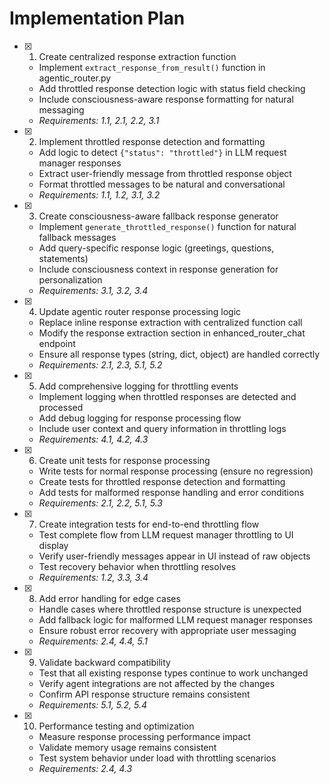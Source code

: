 # Implementation Plan

- [x] 1. Create centralized response extraction function
  - Implement `extract_response_from_result()` function in agentic_router.py
  - Add throttled response detection logic with status field checking
  - Include consciousness-aware response formatting for natural messaging
  - _Requirements: 1.1, 2.1, 2.2, 3.1_

- [x] 2. Implement throttled response detection and formatting
  - Add logic to detect `{"status": "throttled"}` in LLM request manager responses
  - Extract user-friendly message from throttled response object
  - Format throttled messages to be natural and conversational
  - _Requirements: 1.1, 1.2, 3.1, 3.2_

- [x] 3. Create consciousness-aware fallback response generator
  - Implement `generate_throttled_response()` function for natural fallback messages
  - Add query-specific response logic (greetings, questions, statements)
  - Include consciousness context in response generation for personalization
  - _Requirements: 3.1, 3.2, 3.4_

- [x] 4. Update agentic router response processing logic
  - Replace inline response extraction with centralized function call
  - Modify the response extraction section in enhanced_router_chat endpoint
  - Ensure all response types (string, dict, object) are handled correctly
  - _Requirements: 2.1, 2.3, 5.1, 5.2_

- [x] 5. Add comprehensive logging for throttling events
  - Implement logging when throttled responses are detected and processed
  - Add debug logging for response processing flow
  - Include user context and query information in throttling logs
  - _Requirements: 4.1, 4.2, 4.3_

- [x] 6. Create unit tests for response processing
  - Write tests for normal response processing (ensure no regression)
  - Create tests for throttled response detection and formatting
  - Add tests for malformed response handling and error conditions
  - _Requirements: 2.1, 2.2, 5.1, 5.3_

- [x] 7. Create integration tests for end-to-end throttling flow
  - Test complete flow from LLM request manager throttling to UI display
  - Verify user-friendly messages appear in UI instead of raw objects
  - Test recovery behavior when throttling resolves
  - _Requirements: 1.2, 3.3, 3.4_

- [x] 8. Add error handling for edge cases
  - Handle cases where throttled response structure is unexpected
  - Add fallback logic for malformed LLM request manager responses
  - Ensure robust error recovery with appropriate user messaging
  - _Requirements: 2.4, 4.4, 5.1_

- [x] 9. Validate backward compatibility
  - Test that all existing response types continue to work unchanged
  - Verify agent integrations are not affected by the changes
  - Confirm API response structure remains consistent
  - _Requirements: 5.1, 5.2, 5.4_

- [x] 10. Performance testing and optimization
  - Measure response processing performance impact
  - Validate memory usage remains consistent
  - Test system behavior under load with throttling scenarios
  - _Requirements: 2.4, 4.3_